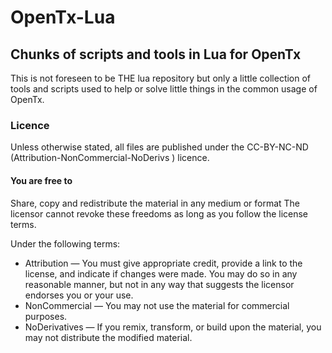 # OpenTx-Lua
## Chunks of scripts and tools in Lua for OpenTx

This is not foreseen to be THE lua repository but only a little collection of tools and scripts used to help or solve little things in the common usage of OpenTx.

### Licence
Unless otherwise stated, all files are published under the CC-BY-NC-ND (Attribution-NonCommercial-NoDerivs ) licence.

#### You are free to 
Share, copy and redistribute the material in any medium or format
The licensor cannot revoke these freedoms as long as you follow the license terms.

Under the following terms:
 * Attribution — You must give appropriate credit, provide a link to the license, and indicate if changes were made. You may do so in any reasonable manner, but not in                   any way that suggests the licensor endorses you or your use.
 * NonCommercial — You may not use the material for commercial purposes.
 * NoDerivatives — If you remix, transform, or build upon the material, you may not distribute the modified material. 

